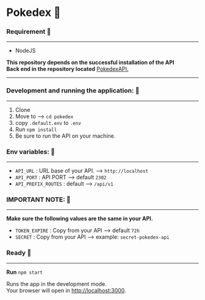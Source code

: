 # Pokedex 🚀

### Requirement 📌
***

* NodeJS

__This repository depends on the successful installation of the API__ <br>
__Back end in the repository located__ [PokedexAPI.](https://github.com/Efraa/pokedex-api)
***

### Development and running the application: 📌
***

1. Clone
2. Move to --> `cd pokedex`
3. copy `.default.env` to `.env`
4. Run `npm install`
5. Be sure to run the API on your machine.

### Env variables: 📌
***

* `API_URL` : URL base of your API. --> `http://localhost`
* `API_PORT` : API PORT --> default `2302`
* `API_PREFIX_ROUTES` : default --> `/api/v1`

### IMPORTANT NOTE: 📌
***

__Make sure the following values ​​are the same in your API.__

* `TOKEN_EXPIRE` : Copy from your API --> default `72h`
* `SECRET` : Copy from your API --> example: `secret-pokedex-api`

### Ready 📌
***

__Run__ `npm start`

Runs the app in the development mode.<br>
Your browser will open in [http://localhost:3000](http://localhost:3000).
